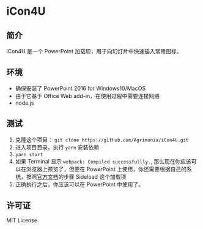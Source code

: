 # iCon4U

## 简介

iCon4U 是一个 PowerPoint 加载项，用于向幻灯片中快速插入常用图标。

## 环境

- 确保安装了 PowerPoint 2016 for Windows10/MacOS
- 由于它基于 Office Web add-in，在使用过程中需要连接网络
- node.js

## 测试

1. 克隆这个项目： `git clone https://github.com/Agrimonia/iCon4U.git`
2. 进入项目目录，执行 `yarn` 安装依赖
3. `yarn start`
4. 如果 Terminal 显示 `webpack: Compiled successfullly.`, 那么现在你应该可以在浏览器上预览了，但要在 PowerPoint 上使用，你还需要根据自己的系统，按照[官方文档](https://docs.microsoft.com/en-us/office/dev/add-ins/testing/test-debug-office-add-ins—)的步骤 Sideload 这个加载项
5. 正确执行之后，你应该可以在 PowerPoint 中使用了。

## 许可证

MIT License.
